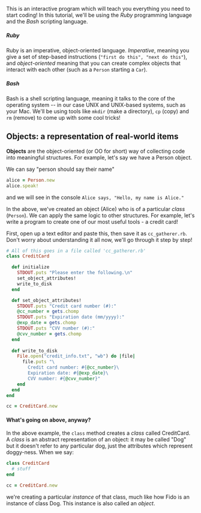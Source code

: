 This is an interactive program which will teach you everything you need to start coding!  In this tutorial, we'll be using the *Ruby* programming language and the *Bash* scripting language.

##### Ruby

Ruby is an imperative, object-oriented language.  *Imperative*, meaning you give a set of step-based instructions (`"first do this", "next do this"`), and *object-oriented* meaning that you can create complex objects that interact with each other (such as a `Person` starting a `Car`).

##### Bash

Bash is a shell scripting language, meaning it talks to the core of the operating system -- in our case UNIX and UNIX-based systems, such as your Mac.  We'll be using tools like `mkdir` (make a directory), `cp` (copy) and `rm` (remove) to come up with some cool tricks!

## Objects: a representation of real-world items

**Objects** are the object-oriented (or OO for short) way of collecting code into meaningful structures.  For example, let's say we have a Person object.

We can say "person should say their name"

```ruby
alice = Person.new
alice.speak!
```

and we will see in the console `Alice says, "Hello, my name is Alice."`

In the above, we've created an object (Alice) who is of a particular *class* (`Person`).  We can apply the same logic to other structures.  For example, let's write a program to create one of our most useful tools - a credit card!

First, open up a text editor and paste this, then save it as `cc_gatherer.rb`.  Don't worry about understanding it all now, we'll go through it step by step!


```ruby
# All of this goes in a file called 'cc_gatherer.rb'
class CreditCard

  def initialize
    STDOUT.puts "Please enter the following.\n"
    set_object_attributes!
    write_to_disk
  end

  def set_object_attributes!
    STDOUT.puts "Credit card number (#):"
    @cc_number = gets.chomp
    STDOUT.puts "Expiration date (mm/yyyy):"
    @exp_date = gets.chomp
    STDOUT.puts "CVV number (#):"
    @cvv_number = gets.chomp
  end
  
  def write_to_disk
    File.open("credit_info.txt", "wb") do |file|
      file.puts "\
        Credit card number: #{@cc_number}\
        Expiration date: #{@exp_date}\
        CVV number: #{@cvv_number}"
    end
  end
end

cc = CreditCard.new
```
  
#### What's going on above, anyway?

In the above example, the `class` method creates a *class* called CreditCard.  A *class* is an abstract representation of an object: it may be called "Dog" but it doesn't refer to any particular dog, just the attributes which represent doggy-ness.  When we say:

```ruby
class CreditCard
  # stuff
end

cc = CreditCard.new
```

we're creating a particular *instance* of that class, much like how Fido is an instance of class Dog.  This instance is also called an *object*.
